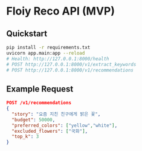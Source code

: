# Floiy Reco API (MVP)

## Quickstart
```bash
pip install -r requirements.txt
uvicorn app.main:app --reload
# Health: http://127.0.0.1:8000/health
# POST http://127.0.0.1:8000/v1/extract_keywords
# POST http://127.0.0.1:8000/v1/recommendations
```

## Example Request
```json
POST /v1/recommendations
{
  "story": "요즘 지친 친구에게 밝은 꽃",
  "budget": 50000,
  "preferred_colors": ["yellow","white"],
  "excluded_flowers": ["국화"],
  "top_k": 3
}
```
